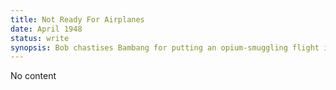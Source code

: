 ```yaml
---
title: Not Ready For Airplanes
date: April 1948 
status: write
synopsis: Bob chastises Bambang for putting an opium-smuggling flight in jeopardy with his late arrival. 
---
```

No content